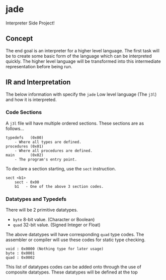 # jade

Interpreter Side Project!

## Concept
The end goal is an interpreter for a higher 
level language. The first task will be to 
create some basic form of the language which 
can be interpreted quickly.
The higher level language will be transformed into 
this intermediate representation before being run.

## IR and Interpretation

The below information with specify the `jade` Low level language (The `j3l`)
and how it is interpreted.

### Code Sections

A `j3l` file will have multiple ordered sections.
These sections are as follows...
```
typedefs   (0x00)
    - Where all types are defined.
procedures (0x01)
    - Where all procedures are defined.
main       (0x02)
    - The program's entry point.
```

To declare a section starting, use the `sect` instruction.
```
sect <b1>
    sect - 0x00
    b1   - One of the above 3 section codes.
```


### Datatypes and Typedefs

There will be 2 primitive datatypes.
* `byte` 8-bit value. (Character or Boolean)
* `quad` 32-bit value. (Signed Integer or Float)

The above datatypes will have corresponding `quad` type codes.
The assembler or compiler will use these codes for static type checking.

```
void : 0x0000 (Nothing type for later usage)
byte : 0x0001
quad : 0x0002
```
This list of datatypes codes can be added onto through the use of composite 
datatypes. These datatypes will be defined at the top







<!-- There will be 4 datatypes.
* `byte` 8-bit value.  (Character or Boolean)
* `quad` 32-bit value. (Signed Integer or Float)
* `array_p` 64-bit address to an `array`.
* `image_p` 64-bit address to an `image`.

These types also come with corresponding type codes for use later on. 
```
0x01 : BYTE_T
0x02 : QUAD_T
0x03 : ARRAY_P_T
0x04 : IMAGE_P_T
```
`images` and `arrays` are the only 2 non primitive types in `jade`.
The can occupy arbitrarily sized blocks of memory.
The values are always accessed through the use of an address pointing 
the top of the `image` or `array`.

__NOTE :__ underscores in the below examples denote special fields which should
never be directly accessed or modified by the user. Additonally, `R` will denote a readonly value, whereas `R+W` will denote a read and write value.

All `arrays` follow the following structure....
```
_ctype : quad (The type held in this array)
_len   : quad (The number of cells in this array)
val[0] : _ctype, R+W
val[1] : _ctype, R+W
   :
val[_len - 1] : _ctype, R+W
```

All `images` follow the following structure...
```
_schema  : image_p (Pointer to defining schema)
field[0] : T0, P0
field[1] : T1, P1
   :
field[N-1] : TN-1, PN-1
```
All `images` are constructed through the use of a `schema`. 
A `schema` itself is an `image` which defines the fields of an `image`.
Each field has a type `Ti` and a permissions tag `Pi`. All `schemas` obide by the following structure.
```
_schema  : image_p (Pointer to the root schema)
field[0] "scid"    : quad,    R (Schema ID)
field[1] "name"    : array_p, R (The name of the schema)
field[2] "fields"  : array_p, R (Address of an array of bytes describing each field)
```
The *root schema* is the `schema` which defines the fields of `schemas` themselves. (i.e. the three listed above... all of which are marked as readonly) 
The `scid` of the *root schema* is 0.

### Modules

To help with code organization, all `jade` code will belong to a `module`.
`modules` are `images` with the following structure.

```
_schema : image_p
field[0] "mid"  : quad,    R (Module ID)
field[1] "name" : array_p, R (Module name)
field[2] "procedures" : array_p, R (Module procedure pointers)
```

The `mid` 0 will be reserved for the *main module*. 
This module will contain all necessary code to start a `jade` program.

### Procedures
A `procedure` is an `image` which holds a reuseable chunk of code.
`procedures` follow the structure below.

```
_schema : image_p
field[0] "module" : image_p, R (Parent module of this procedure)
field[1] "prid"   : quad,    R (Procedure ID)
field[2] "data_schema"   : image_p, R (Schema needed for procedure data)
field[3] "text"          : array_p, R (The procedures code)
```

### Activation Records

When a procedure is called, an *Activation Record* or `ar` is created to hold all necessary information about the procedure call during its execution. An `ar` is an image with the following structure.

```
_schema : image_p
field[0] "parent_proc" : image_p, R (Procedure from which this AR was made)
field[1] "parent_ar"   : image_p, R (The AR of the calling AR)
field[2] "data"        : image_p, R (The AR's data image)
field[3] "pc"          : quad, R (The index of the next instruction to run)
```

__NOTE :__ `pc` is marked as readonly. However, its value will be changed during 
execution (just not by the user).

### Bytecode and Instruction Set

As mentioned above, every line of code will belong to a parental
`procedure`. There will be no freestanding code.
Thus, all instructions will take this into account.

All data in the `procedure` will be managed through the `procedure`'s 
`data image`.

The below specification will list every valid bytecode instruction
for procedures. The first `byte` of each instruction will always be the opcode.
The rest will be the operands.  

#### Notation
* `b#` denotes a `byte` operand.
* `q#` denotes a `quad` operand.
* `ap#` denotes an `array_p` operand.
* `ip#` denotes an `image_p` operand.
* `d` denotes the data image of the procedure call.
* If `ap` is an `array_p`, `ap[i]` denotes the *ith* entry of the `array` pointed to by `ap`.
* If `ip` is an `image_p`, `ip.i` denotes the *ith* field of an `image` pointed to by `ip`.

#### Memory 
* __0x00__ : `mov_b q1 q2` 
  * Move the `byte` at `d.(q2)` into the `byte` field `d.(q1)`.
* __0x01__ : `mov_q q1 q2`
  * Move the `quad` at `d.(q2)` into the `quad` field `d.(q2)`.
* __0x02__ : `mov_ap q1 q2`
  * Move the `array_p` at `d.(q2)` into the `array_p` field `d.(q2)`.
* __0x03__ : `mov_ip q1 q2`
  * Move the `image_p` at `d.(q2)` into the `image_p` field `d.(q2)`. -->



<!-- 

These instructions correspond to the manipulation of data and the usage of pointers. 
(i.e. `image_p` and `array_p`)
```
# Moving data
d.i <- d.j;    # d.j is stored at d.i.

# Loading immediates
d.i <- 0x0000; 

# Reading from pointers
d.i <- d.j.k;  # If d.j is an image_p, get its kth field, store in d.i.
d.i <- d.j[k]; # If d.j is an array_p, get its kth element, store in d.i.

# Storing to pointers
d.j.k <- d.i;  # If d.j is an image_p, store d.i in its kth field.
d.j[k] <- d.i; # If d.j is an array_p, store d.i in its kth place.
```
 -->

